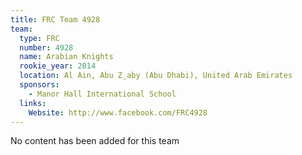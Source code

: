 ```yaml
---
title: FRC Team 4928
team:
  type: FRC
  number: 4928
  name: Arabian Knights
  rookie_year: 2014
  location: Al Ain, Abu Z¸aby (Abu Dhabi), United Arab Emirates
  sponsors:
    - Manor Hall International School
  links:
    Website: http://www.facebook.com/FRC4928
---
```

No content has been added for this team